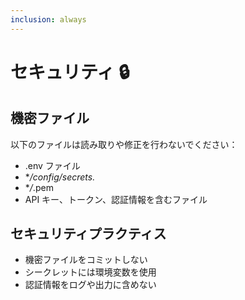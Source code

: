 ```yaml
---
inclusion: always
---
```

# セキュリティ 🔒

## 機密ファイル

以下のファイルは読み取りや修正を行わないでください：

- .env ファイル
- \*_/config/secrets._
- \*_/_.pem
- API キー、トークン、認証情報を含むファイル

## セキュリティプラクティス

- 機密ファイルをコミットしない
- シークレットには環境変数を使用
- 認証情報をログや出力に含めない
